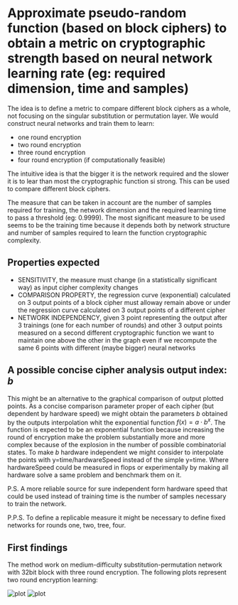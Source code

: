 # Approximate pseudo-random function (based on block ciphers) to obtain a metric on cryptographic strength based on neural network learning rate (eg: required dimension, time and samples)

The idea is to define a metric to compare different block ciphers as a whole, not focusing on the singular substitution or permutation layer.
We would construct neural networks and train them to learn:

- one round encryption
- two round encryption
- three round encryption
- four round encryption (if computationally feasible)

The intuitive idea is that the bigger it is the network required and the slower it is to lear than most the cryptographic function si strong. This can be used to compare different block ciphers.

The measure that can be taken in account are the number of samples required for training, the network dimension and the required learning time to pass a threshold (eg: 0.9999). The most significant measure to be used seems to be  the training time because it depends both by network structure and number of samples required to learn the function cryptographic complexity.

## Properties expected

- SENSITIVITY, the measure must change (in a statistically significant way) as input cipher complexity changes
- COMPARISON PROPERTY, the regression curve (exponential) calculated on 3 output points of a block cipher must alloway remain above or under the regression curve calculated on 3 output points of a different cipher
- NETWORK INDEPENDENCY, given 3 point representing the output after 3 trainings (one for each number of rounds) and other 3 output points measured on a second different cryptographic function we want to maintain one above the other in the graph even if we recompute the same 6 points with different (maybe bigger) neural networks

## A possible concise cipher analysis output index: $`b`$

This might be an alternative to the graphical comparison of output plotted points.
As a concise comparison parameter proper of each cipher (but dependent by hardware speed) we might obtain the parameters $`b`$ obtained by the outputs interpolation whit the exponential function $`f(x)=a \cdot b^x`$. The function is expected to be an exponential function because increasing the round of encryption make the problem substantially more and more complex because of the explosion in the number of possible combinatorial states. To make  $`b`$ hardware independent we might consider to interpolate the points with y=time/hardwareSpeed instead of the simple y=time. Where hardwareSpeed could be measured in flops or experimentally by making all hardware solve a same problem and benchmark them on it.

P.S. A more reliable source for sure independent form hardware speed that could be used instead of training time  is the number of samples necessary to train the network.

P.P.S. To define a replicable measure it might be necessary to define fixed networks for rounds one, two, tree, four.

## First findings

The method work on medium-difficulty substitution-permutation network with 32bit block with three round encryption. The following plots represent two round encryption learning:

![plot](https://github.com/Davide-F5-Marincione/pseudoneural/blob/master/img/exampleImg1.jpeg)
![plot](https://github.com/Davide-F5-Marincione/pseudoneural/blob/master/img/exampleImg2.jpeg)
